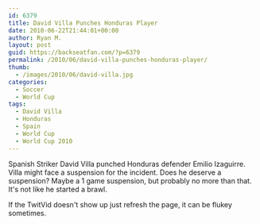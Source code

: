 ```yaml
---
id: 6379
title: David Villa Punches Honduras Player
date: 2010-06-22T21:44:01+00:00
author: Ryan M.
layout: post
guid: https://backseatfan.com/?p=6379
permalink: /2010/06/david-villa-punches-honduras-player/
thumb:
  - /images/2010/06/david-villa.jpg
categories:
  - Soccer
  - World Cup
tags:
  - David Villa
  - Honduras
  - Spain
  - World Cup
  - World Cup 2010
---
```


<div class="entry">
  <p>
    Spanish Striker David Villa punched Honduras defender Emilio Izaguirre. Villa might face a suspension for the incident. Does he deserve a suspension? Maybe a 1 game suspension, but probably no more than that. It's not like he started a brawl.
  </p>

  <p>
  </p>

  <p>
    If the TwitVid doesn't show up just refresh the page, it can be flukey sometimes.
  </p>
</div>
